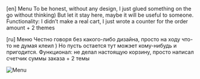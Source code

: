 [en]
Menu
To be honest, without any design, I just glued something on the go without thinking) But let it stay here, maybe it will be useful to someone.
Functionality: I didn’t make a real cart, I just wrote a counter for the order amount + 2 themes

[ru]
Меню
Честно говоря без какого-либо дизайна, просто на ходу что-то не думая клеил ) Но пусть остается тут можэет кому-нибудь и пригодится.
Функционал: не делал настоящую корзину, просто написал счетчик суммы заказа + 2 темы

![Menu](https://github.com/DonParuyr/any-javascript-projects/assets/95251384/12fd51cc-83d8-4b50-830c-72a7cde83d10)
